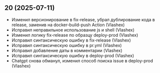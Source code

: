 ## 20 (2025-07-11)

- Изменил версионирование в fix-release, убрал дублирование кода в release, заменив на docker-build-push Action (Vlashex)
- Исправил неправильное использование js и shell (Vlashex)
- Изменил логику fix-release по образцу deploy-prod (Vlashex)
- Исправил синтаксическую ошибку в fix-release (Vlashex)
- Исправил синтаксическую ошибку в pr.yml (Vlashex)
- Исправил добавление даты в комментарии (Vlashex)
- Исправил синтаксическую ошибку в deploy-prod (Vlashex)
- Chatgpt снова обманул, изменил способ поиска issue в deploy-prod (Vlashex)

